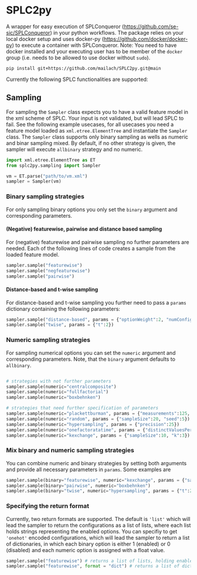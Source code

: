 # SPLC2py

A wrapper for easy execution of SPLConqueror (https://github.com/se-sic/SPLConqueror) in your python workflows. The package relies on your local docker setup and uses docker-py (https://github.com/docker/docker-py) to execute a container with SPLConqueror. Note: You need to have docker installed and your executing user has to be member of the `docker` group (i.e. needs to be allowed to use docker without `sudo`).

```
pip install git+https://github.com/mailach/SPLC2py.git@main 
```

Currently the following SPLC functionalities are supported:


## Sampling
For sampling the `Sampler` class expects you to have a valid feature model in the xml scheme of SPLC. Your input is not validated, but will lead SPLC to fail. See the following example usecases, for all usecases you need a feature model loaded as `xml.etree.ElementTree` and instantiate the `Sampler` class. The `Sampler` class supports only binary sampling as wells as numeric and binar sampling mixed. By default, if no other strategy is given, the sampler will execute `allbinary` strategy and no numeric. 

```python
import xml.etree.ElementTree as ET
from splc2py.sampling import Sampler

vm = ET.parse("path/to/vm.xml")
sampler = Sampler(vm)
```

### Binary sampling strategies
For only sampling binary options you only set the `binary` argument and corresponding parameters. 


#### (Negative) featurewise, pairwise and distance based sampling
For (negative) featurewise and pairwise sampling no further parameters are needed. Each of the following lines of code creates a sample from the loaded feature model.

```python
sampler.sample("featurewise")
sampler.sample("negfeaturewise")
sampler.sample("pairwise")
```

#### Distance-based and t-wise sampling
For distance-based and t-wise sampling you further need to pass a `params` dictionary containing the following parameters:
```python
sampler.sample("distance-based", params = {"optionWeight":2, "numConfigs":3})
sampler.sample("twise", params = {"t":2})
```



### Numeric sampling strategies
 For sampling numerical options you can set the `numeric` argument and corresponding parameters. Note, that the `binary` argument defaults to `allbinary`.
```python

# strategies with not further parameters
sampler.sample(numeric="centralcomposite")
sampler.sample(numeric="fullfactorial")
sampler.sample(numeric="boxbehnken")

# strategies that need further specification of parameters
sampler.sample(numeric="plackettburman", params = {"measurements":125, "level":5})
sampler.sample(numeric="random", params = {"sampleSize":20, "seed":5})
sampler.sample(numeric="hypersampling", params = {"precision":25})
sampler.sample(numeric="onefactoratatime", params = {"distinctValuesPerOption":5})
sampler.sample(numeric="kexchange", params = {"sampleSize":10, "k":3})
```

### Mix binary and numeric sampling strategies
You can combine numeric and binary strategies by setting both arguments and provide all necessary parameters in `params`. Some examples are
```python
sampler.sample(binary="featurewise", numeric="kexchange", params = {"sampleSize":10, "k":3})
sampler.sample(binary="pairwise", numeric="boxbehnken")
sampler.sample(binary="twise", numeric="hypersampling", params = {"t":2, "precision":25})
```


### Specifying the return format
Currently, two return formats are supported. The default is `'list'` which will lead the sampler to return the configurations as a list of lists, where each list holds strings representing the enabled options. You can specifiy to get `'onehot'` encoded configurations, which will lead the sampler to return a list of dictionaries, in which each binary option is either 1 (enabled) or 0 (disabled) and each numeric option is assigned with a float value. 

```python
sampler.sample("featurewise") # returns a list of lists, holding enabled options
sampler.sample("featurewise", format = "dict") # returns a list of dictionaries with option: 1 if enabled(option) else 0 and floats for numeric features
```